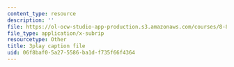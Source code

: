 ```yaml
---
content_type: resource
description: ''
file: https://ol-ocw-studio-app-production.s3.amazonaws.com/courses/8-821-string-theory-and-holographic-duality-fall-2014/06f8baf05a275586ba1df735f66f4364_1OGZCt58GLc.vtt
file_type: application/x-subrip
resourcetype: Other
title: 3play caption file
uid: 06f8baf0-5a27-5586-ba1d-f735f66f4364
---
```


